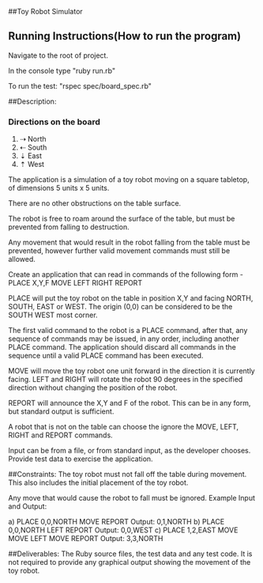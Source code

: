 ##Toy Robot Simulator

## Running Instructions(How to run the program)

Navigate to the root of project.

In the console type  "ruby run.rb" 

To run the test:
"rspec spec/board_spec.rb"

##Description:

### Directions on the board

1. ⇢ North
2. ⇠ South  
3. ⇣ East
4. ⇡ West

The application is a simulation of a toy robot moving on a square tabletop, of dimensions 5
 	units x 5 units.
 	
There are no other obstructions on the table surface.

The robot is free to roam around the surface of the table, but must be prevented from falling to
destruction.

 Any movement that would result in the robot falling from the table must be prevented, however further valid movement commands must still be allowed.

Create an application that can read in commands of the following form -
PLACE X,Y,F
MOVE
LEFT
RIGHT
REPORT

PLACE will put the toy robot on the table in position X,Y and facing NORTH, SOUTH, EAST or
WEST.
The origin (0,0) can be considered to be the SOUTH WEST most corner.

The first valid command to the robot is a PLACE command, after that, any sequence of
commands may be issued, in any order, including another PLACE command. The application
should discard all commands in the sequence until a valid PLACE command has been
executed.

MOVE will move the toy robot one unit forward in the direction it is currently facing.
LEFT and RIGHT will rotate the robot 90 degrees in the specified direction without changing
the position of the robot.

REPORT will announce the X,Y and F of the robot. This can be in any form, but standard
output is sufficient.

A robot that is not on the table can choose the ignore the MOVE, LEFT, RIGHT and REPORT
commands.

Input can be from a file, or from standard input, as the developer chooses.
Provide test data to exercise the application.

##Constraints:
The toy robot must not fall off the table during movement. This also includes the initial
placement of the toy robot.

Any move that would cause the robot to fall must be ignored.
Example Input and Output:

a)
PLACE 0,0,NORTH
MOVE
REPORT
Output: 0,1,NORTH
b)
PLACE 0,0,NORTH
LEFT
REPORT
Output: 0,0,WEST
c)
PLACE 1,2,EAST
MOVE
MOVE
LEFT
MOVE
REPORT
Output: 3,3,NORTH

##Deliverables:
The Ruby source files, the test data and any test code.
It is not required to provide any graphical output showing the movement of the toy robot.

